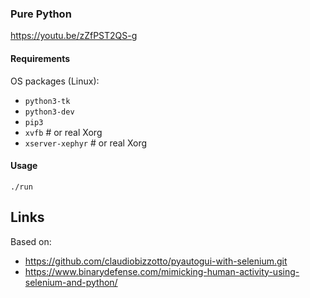 ### Pure Python

https://youtu.be/zZfPST2QS-g

#### Requirements

OS packages (Linux):

* `python3-tk`
* `python3-dev`
* `pip3`
* `xvfb`            # or real Xorg
* `xserver-xephyr`  # or real Xorg

#### Usage

```
./run
```

## Links

Based on:
* https://github.com/claudiobizzotto/pyautogui-with-selenium.git
* https://www.binarydefense.com/mimicking-human-activity-using-selenium-and-python/
